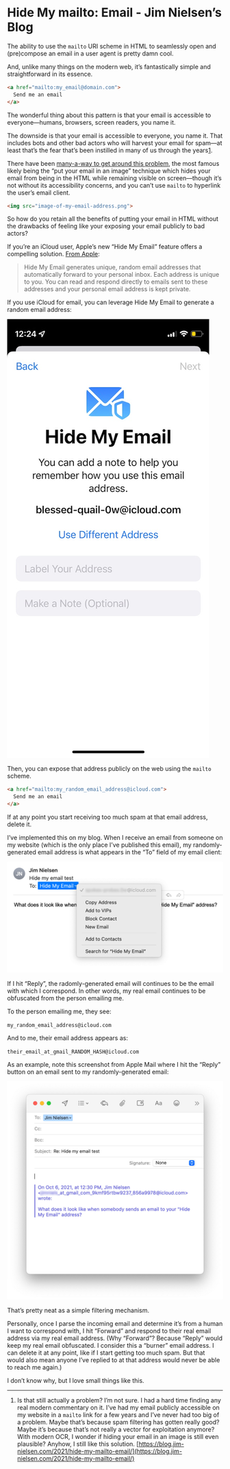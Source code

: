 # Hide My mailto: Email - Jim Nielsen’s Blog
The ability to use the `mailto` URI scheme in HTML to seamlessly open and (pre)compose an email in a user agent is pretty damn cool.

And, unlike many things on the modern web, it’s fantastically simple and straightforward in its essence.

```html
<a href="mailto:my_email@domain.com">
  Send me an email
</a>

```

The wonderful thing about this pattern is that your email is accessible to everyone—humans, browsers, screen readers, you name it.

The downside is that your email is accessible to everyone, you name it. That includes bots and other bad actors who will harvest your email for spam—at least that’s the fear that’s been instilled in many of us through the years[1](#f1).

There have been [many-a-way to get around this problem](https://www.heartinternet.uk/blog/15-ways-to-hide-your-email-address/), the most famous likely being the “put your email in an image” technique which hides your email from being in the HTML while remaining visible on screen—though it’s not without its accessibility concerns, and you can’t use `mailto` to hyperlink the user’s email client.

```html
<img src="image-of-my-email-address.png">

```

So how do you retain all the benefits of putting your email in HTML without the drawbacks of feeling like your exposing your email publicly to bad actors?

If you’re an iCloud user, Apple’s new “Hide My Email” feature offers a compelling solution. [From Apple](https://support.apple.com/en-us/HT210425):

> Hide My Email generates unique, random email addresses that automatically forward to your personal inbox. Each address is unique to you. You can read and respond directly to emails sent to these addresses and your personal email address is kept private.

If you use iCloud for email, you can leverage Hide My Email to generate a random email address:

![](https://github.com/bytrangle/digital-cabinet/blob/main/images/11-10-2021,%2015-35-54/377aee37-f4a1-453a-a7c5-926c557e8d67.jpeg?raw=true)

Then, you can expose that address publicly on the web using the `mailto` scheme.

```html
<a href="mailto:my_random_email_address@icloud.com">
  Send me an email
</a>

```

If at any point you start receiving too much spam at that email address, delete it.

I’ve implemented this on my blog. When I receive an email from someone on my website (which is the only place I’ve published this email), my randomly-generated email address is what appears in the “To” field of my email client:

![](https://github.com/bytrangle/digital-cabinet/blob/main/images/11-10-2021,%2015-35-54/1f361e76-b1c4-4daf-888e-c17334e74057.png?raw=true)

If I hit “Reply”, the radomly-generated email will continues to be the email with which I correspond. In other words, my real email continues to be obfuscated from the person emailing me.

To the person emailing me, they see:

`my_random_email_address@icloud.com`

And to me, their email address appears as:

`their_email_at_gmail_RANDOM_HASH@icloud.com`

As an example, note this screenshot from Apple Mail where I hit the “Reply” button on an email sent to my randomly-generated email:

![](https://github.com/bytrangle/digital-cabinet/blob/main/images/11-10-2021,%2015-35-54/1cee173d-c9a3-4657-926c-a0606e5ac24e.jpeg?raw=true)

That’s pretty neat as a simple filtering mechanism.

Personally, once I parse the incoming email and determine it’s from a human I want to correspond with, I hit “Forward” and respond to their real email address via my real email address. (Why “Forward”? Because “Reply” would keep my real email obfuscated. I consider this a “burner” email address. I can delete it at any point, like if I start getting too much spam. But that would also mean anyone I’ve replied to at that address would never be able to reach me again.)

I don’t know why, but I love small things like this.

* * *

1.  Is that still actually a problem? I’m not sure. I had a hard time finding any real modern commentary on it. I’ve had my email publicly accessible on my website in a `mailto` link for a few years and I’ve never had too big of a problem. Maybe that’s because spam filtering has gotten really good? Maybe it’s because that’s not really a vector for exploitation anymore? With modern OCR, I wonder if hiding your email in an image is still even plausible? Anyhow, I still like this solution. 
    [https://blog.jim-nielsen.com/2021/hide-my-mailto-email/](https://blog.jim-nielsen.com/2021/hide-my-mailto-email/)
